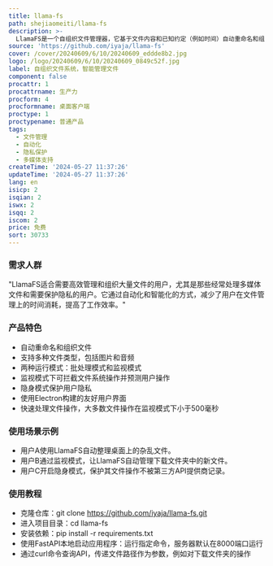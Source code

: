 ```yaml
---
title: llama-fs
path: shejiaomeiti/llama-fs
description: >-
  LlamaFS是一个自组织文件管理器，它基于文件内容和已知约定（例如时间）自动重命名和组织文件。支持多种文件类型，包括通过Moondream处理的图片和通过Whisper处理的音频文件。它有两种运行模式：批量处理（批处理模式）和交互式守护进程（监视模式）。在监视模式下，LlamaFS启动守护进程监视目录，拦截所有文件系统操作，使用最近的编辑上下文主动学习和预测您如何重命名文件。此外，它还具有“隐身模式”的切换功能，允许通过Ollama而不是Groq路由每个请求，以确保隐私。
source: 'https://github.com/iyaja/llama-fs'
cover: /cover/20240609/6/10/20240609_eddde8b2.jpg
logo: /logo/20240609/6/10/20240609_0849c52f.jpg
label: 自组织文件系统，智能管理文件
component: false
procattr: 1
procattrname: 生产力
procform: 4
procformname: 桌面客户端
proctype: 1
proctypename: 普通产品
tags:
  - 文件管理
  - 自动化
  - 隐私保护
  - 多媒体支持
createTime: '2024-05-27 11:37:26'
updateTime: '2024-05-27 11:37:26'
lang: en
isicp: 2
isqian: 2
iswx: 2
isqq: 2
iscom: 2
price: 免费
sort: 30733
---
```




### 需求人群
"LlamaFS适合需要高效管理和组织大量文件的用户，尤其是那些经常处理多媒体文件和需要保护隐私的用户。它通过自动化和智能化的方式，减少了用户在文件管理上的时间消耗，提高了工作效率。"

### 产品特色
* 自动重命名和组织文件
* 支持多种文件类型，包括图片和音频
* 两种运行模式：批处理模式和监视模式
* 监视模式下可拦截文件系统操作并预测用户操作
* 隐身模式保护用户隐私
* 使用Electron构建的友好用户界面
* 快速处理文件操作，大多数文件操作在监视模式下小于500毫秒

### 使用场景示例
* 用户A使用LlamaFS自动整理桌面上的杂乱文件。
* 用户B通过监视模式，让LlamaFS自动管理下载文件夹中的新文件。
* 用户C开启隐身模式，保护其文件操作不被第三方API提供商记录。

### 使用教程
* 克隆仓库：git clone https://github.com/iyaja/llama-fs.git
* 进入项目目录：cd llama-fs
* 安装依赖：pip install -r requirements.txt
* 使用FastAPI本地启动应用程序：运行指定命令，服务器默认在8000端口运行
* 通过curl命令查询API，传递文件路径作为参数，例如对下载文件夹的操作

  
